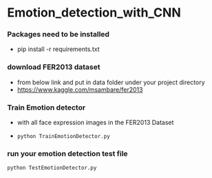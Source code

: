 # Emotion_detection_with_CNN

### Packages need to be installed
- pip install -r requirements.txt

### download FER2013 dataset
- from below link and put in data folder under your project directory
- https://www.kaggle.com/msambare/fer2013

### Train Emotion detector
- with all face expression images in the FER2013 Dataset
- ```
  python TrainEmotionDetector.py
  ```

### run your emotion detection test file
```
python TestEmotionDetector.py
```
